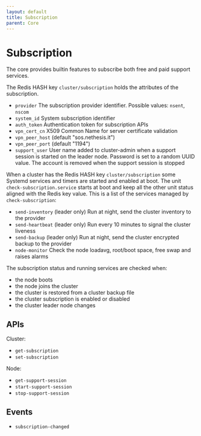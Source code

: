```yaml
---
layout: default
title: Subscription
parent: Core
---
```


# Subscription

The core provides builtin features to subscribe both free and paid support services.

The Redis HASH key `cluster/subscription` holds the attributes of the subscription.

- `provider` The subscription provider identifier. Possible values: `nsent`, `nscom`
- `system_id` System subscription identifier
- `auth_token` Authentication token for subscription APIs
- `vpn_cert_cn` X509 Common Name for server certificate validation
- `vpn_peer_host` (default "sos.nethesis.it")
- `vpn_peer_port` (default "1194")
- `support_user` User name added to cluster-admin when a support session
  is started on the leader node. Password is set to a random UUID value.
  The account is removed when the support session is stopped

When a cluster has the Redis HASH key `cluster/subscription` some Systemd
services and timers are started and enabled at boot. The unit
`check-subscription.service` starts at boot and keep all the other unit
status aligned with the Redis key value.  This is a list of the services
managed by `check-subscription`:

- `send-inventory` (leader only) Run at night, send the cluster inventory to the provider
- `send-heartbeat` (leader only) Run every 10 minutes to signal the cluster liveness
- `send-backup` (leader only) Run at night, send the cluster encrypted backup to the provider
- `node-monitor` Check the node loadavg, root/boot space, free swap and raises alarms

The subscription status and running services are checked when:
- the node boots
- the node joins the cluster
- the cluster is restored from a cluster backup file
- the cluster subscription is enabled or disabled
- the cluster leader node changes

## APIs

Cluster:

- `get-subscription`
- `set-subscription`

Node:

- `get-support-session`
- `start-support-session`
- `stop-support-session`

## Events

- `subscription-changed`